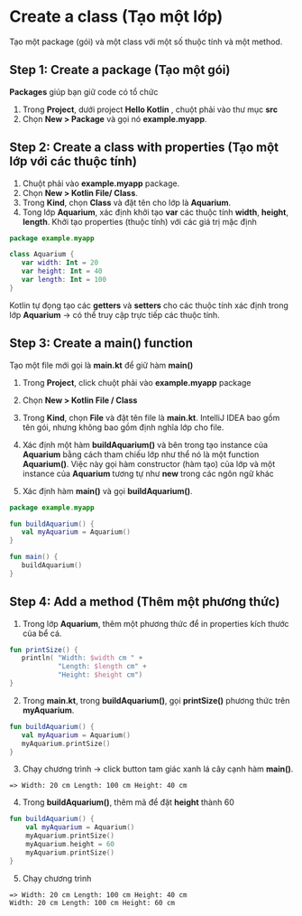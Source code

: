 # Create a class (Tạo một lớp)

Tạo một package (gói) và một class với một số thuộc tính và một method.

## Step 1: Create a package (Tạo một gói)

**Packages** giúp bạn giữ code có tổ chức

1. Trong **Project**, dưới project **Hello Kotlin** , chuột phải vào thư mục **src**
2. Chọn **New > Package** và gọi nó **example.myapp**.

## Step 2: Create a class with properties (Tạo một lớp với các thuộc tính)

1. Chuột phải vào **example.myapp** package.
2. Chọn **New > Kotlin File/ Class**.
3. Trong **Kind**, chọn **Class** và đặt tên cho lớp là **Aquarium**.
4. Tong lớp **Aquarium**, xác định khởi tạo **var** các thuộc tính **width**, **height**, **length**.
 Khởi tạo properties (thuộc tính) với các giá trị mặc định

```kotlin
package example.myapp

class Aquarium {
   var width: Int = 20
   var height: Int = 40
   var length: Int = 100
}
```
Kotlin tự đọng tạo các **getters** và **setters** cho các thuộc tính xác định trong lớp **Aquarium** -> có thể truy cập trực tiếp các thuộc tính.

## Step 3: Create a main() function

Tạo một file mới gọi là **main.kt** để giữ hàm **main()**

1. Trong **Project**, click chuột phải vào **example.myapp** package

2. Chọn **New > Kotlin File / Class**

3. Trong **Kind**, chọn **File** và đặt tên file là **main.kt**.
IntelliJ IDEA bao gồm tên gói, nhưng không bao gồm định nghĩa lớp cho file.

4. Xác định một hàm **buildAquarium()** và bên trong tạo instance của **Aquarium** bằng cách tham chiếu lớp như thể nó là một function **Aquarium()**.
Việc này gọi hàm constructor (hàm tạo) của lớp và một instance của **Aquarium** tương tự như **new** trong các ngôn ngữ khác

5. Xác định hàm **main()** và gọi **buildAquarium()**.

```kotlin
package example.myapp

fun buildAquarium() {
   val myAquarium = Aquarium()
}

fun main() {
   buildAquarium()
}
```

## Step 4: Add a method (Thêm một phương thức)

1. Trong lớp **Aquarium**, thêm một phương thức để in properties kích thước của bể cá.

```kotlin
fun printSize() {
   println( "Width: $width cm " +
            "Length: $length cm" +
            "Height: $height cm")
}
```

2. Trong **main.kt**, trong **buildAquarium()**, gọi **printSize()** phương thức trên **myAquarium**.

```kotlin
fun buildAquarium() {
   val myAquarium = Aquarium()
   myAquarium.printSize()
}
```

3. Chạy chương trình -> click button tam giác xanh lá cây cạnh hàm **main()**.

```
=> Width: 20 cm Length: 100 cm Height: 40 cm 
```

4. Trong **buildAquarium()**, thêm mã để đặt **height** thành 60

```kotlin
fun buildAquarium() {
    val myAquarium = Aquarium()
    myAquarium.printSize()
    myAquarium.height = 60
    myAquarium.printSize()
}
```

5. Chạy chương trình

```
=> Width: 20 cm Length: 100 cm Height: 40 cm 
Width: 20 cm Length: 100 cm Height: 60 cm
```

